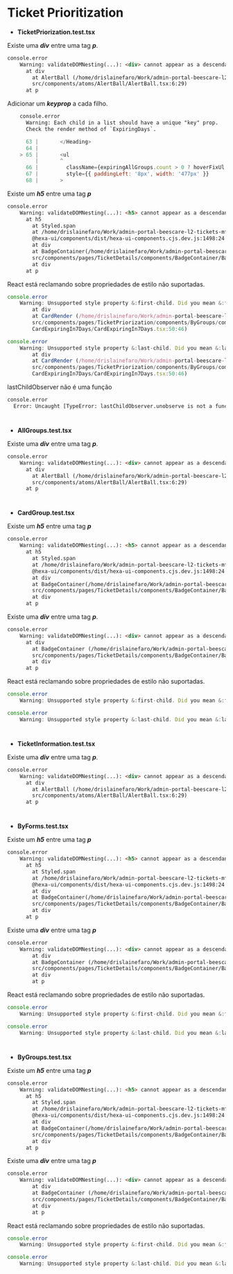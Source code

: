 # Ticket Prioritization

* <b>TicketPriorization.test.tsx</b>

Existe uma ***div*** entre uma tag ***p***.
  ~~~html
  console.error
      Warning: validateDOMNesting(...): <div> cannot appear as a descendant of <p>.
        at div
          at AlertBall (/home/drislainefaro/Work/admin-portal-beescare-l2-tickets-mfe/
          src/components/atoms/AlertBall/AlertBall.tsx:6:29)
        at p
  ~~~

Adicionar um ***keyprop*** a cada filho.
~~~html
    console.error
      Warning: Each child in a list should have a unique "key" prop.
      Check the render method of `ExpiringDays`.
~~~
~~~javascript
      63 |       </Heading>
      64 |
    > 65 |       <ul
         |       ^
      66 |         className={expiringAllGroups.count > 0 ? hoverFixUl : 'none'}
      67 |         style={{ paddingLeft: '8px', width: '477px' }}
      68 |       >
~~~

Existe um ***h5*** entre uma tag ***p***
  ~~~html
  console.error
      Warning: validateDOMNesting(...): <h5> cannot appear as a descendant of <p>.
        at h5
          at Styled.span
          at /home/drislainefaro/Work/admin-portal-beescare-l2-tickets-mfe/node_modules/
          @hexa-ui/components/dist/hexa-ui-components.cjs.dev.js:1498:24
          at div
          at BadgeContainer(/home/drislainefaro/Work/admin-portal-beescare-l2-tickets-mfe/
          src/components/pages/TicketDetails/components/BadgeContainer/BadgeContainer.tsx:16:3)
          at div
        at p        
  ~~~

  React está reclamando sobre propriedades de estilo não suportadas.
  ~~~javascript
  console.error
      Warning: Unsupported style property &:first-child. Did you mean &:firstChild?
          at div
          at CardRender (/home/drislainefaro/Work/admin-portal-beescare-l2-tickets-mfe/
          src/components/pages/TicketPriorization/components/ByGroups/components/
          CardExpiringIn7Days/CardExpiringIn7Days.tsx:50:46)
  ~~~
  ~~~javascript
  console.error
      Warning: Unsupported style property &:last-child. Did you mean &:lastChild?
          at div
          at CardRender (/home/drislainefaro/Work/admin-portal-beescare-l2-tickets-mfe/
          src/components/pages/TicketPriorization/components/ByGroups/components/
          CardExpiringIn7Days/CardExpiringIn7Days.tsx:50:46)
  ~~~

lastChildObserver não é uma função
~~~html
console.error
  Error: Uncaught [TypeError: lastChildObserver.unobserve is not a function]
~~~
#
* <b>AllGroups.test.tsx</b>

Existe uma ***div*** entre uma tag ***p***.
  ~~~html
  console.error
      Warning: validateDOMNesting(...): <div> cannot appear as a descendant of <p>.
        at div
          at AlertBall (/home/drislainefaro/Work/admin-portal-beescare-l2-tickets-mfe/
          src/components/atoms/AlertBall/AlertBall.tsx:6:29)
        at p
  ~~~
#

* <b>CardGroup.test.tsx</b>

Existe um ***h5*** entre uma tag ***p***
  ~~~html
  console.error
      Warning: validateDOMNesting(...): <h5> cannot appear as a descendant of <p>.
        at h5
          at Styled.span
          at /home/drislainefaro/Work/admin-portal-beescare-l2-tickets-mfe/node_modules/
          @hexa-ui/components/dist/hexa-ui-components.cjs.dev.js:1498:24
          at div
          at BadgeContainer(/home/drislainefaro/Work/admin-portal-beescare-l2-tickets-mfe/
          src/components/pages/TicketDetails/components/BadgeContainer/BadgeContainer.tsx:16:3)
          at div
        at p        
  ~~~

Existe uma ***div*** entre uma tag ***p***.
  ~~~html
  console.error
      Warning: validateDOMNesting(...): <div> cannot appear as a descendant of <p>.
        at div
          at BadgeContainer (/home/drislainefaro/Work/admin-portal-beescare-l2-tickets-mfe/
          src/components/pages/TicketDetails/components/BadgeContainer/BadgeContainer.tsx:16:3)
          at div
        at p

  ~~~

React está reclamando sobre propriedades de estilo não suportadas.
  ~~~javascript
 console.error
      Warning: Unsupported style property &:first-child. Did you mean &:firstChild?
  ~~~
  ~~~javascript
 console.error
      Warning: Unsupported style property &:last-child. Did you mean &:lastChild?
  ~~~
#

* <b>TicketInformation.test.tsx</b>

Existe uma ***div*** entre uma tag ***p***.
  ~~~html
  console.error
      Warning: validateDOMNesting(...): <div> cannot appear as a descendant of <p>.
        at div
          at AlertBall (/home/drislainefaro/Work/admin-portal-beescare-l2-tickets-mfe/
          src/components/atoms/AlertBall/AlertBall.tsx:6:29)
        at p
  ~~~
#
* <b>ByForms.test.tsx</b>

Existe um ***h5*** entre uma tag ***p***
  ~~~html
  console.error
      Warning: validateDOMNesting(...): <h5> cannot appear as a descendant of <p>.
        at h5
          at Styled.span
          at /home/drislainefaro/Work/admin-portal-beescare-l2-tickets-mfe/node_modules/
          @hexa-ui/components/dist/hexa-ui-components.cjs.dev.js:1498:24
          at div
          at BadgeContainer(/home/drislainefaro/Work/admin-portal-beescare-l2-tickets-mfe/
          src/components/pages/TicketDetails/components/BadgeContainer/BadgeContainer.tsx:16:3)
          at div
        at p        
  ~~~
Existe uma ***div*** entre uma tag ***p***
  ~~~html
  console.error
      Warning: validateDOMNesting(...): <div> cannot appear as a descendant of <p>.
          at div
          at BadgeContainer (/home/drislainefaro/Work/admin-portal-beescare-l2-tickets-mfe/
          src/components/pages/TicketDetails/components/BadgeContainer/BadgeContainer.tsx:16:3)
          at div
          at p
  ~~~

React está reclamando sobre propriedades de estilo não suportadas.
  ~~~javascript
 console.error
      Warning: Unsupported style property &:first-child. Did you mean &:firstChild?
  ~~~
  ~~~javascript
 console.error
      Warning: Unsupported style property &:last-child. Did you mean &:lastChild?
  ~~~
#
* <b>ByGroups.test.tsx</b>

Existe um ***h5*** entre uma tag ***p***
  ~~~html
  console.error
      Warning: validateDOMNesting(...): <h5> cannot appear as a descendant of <p>.
        at h5
          at Styled.span
          at /home/drislainefaro/Work/admin-portal-beescare-l2-tickets-mfe/node_modules/
          @hexa-ui/components/dist/hexa-ui-components.cjs.dev.js:1498:24
          at div
          at BadgeContainer(/home/drislainefaro/Work/admin-portal-beescare-l2-tickets-mfe/
          src/components/pages/TicketDetails/components/BadgeContainer/BadgeContainer.tsx:16:3)
          at div
        at p        
  ~~~
Existe uma ***div*** entre uma tag ***p***
  ~~~html
  console.error
      Warning: validateDOMNesting(...): <div> cannot appear as a descendant of <p>.
          at div
          at BadgeContainer (/home/drislainefaro/Work/admin-portal-beescare-l2-tickets-mfe/
          src/components/pages/TicketDetails/components/BadgeContainer/BadgeContainer.tsx:16:3)
          at div
          at p
  ~~~

React está reclamando sobre propriedades de estilo não suportadas.
  ~~~javascript
 console.error
      Warning: Unsupported style property &:first-child. Did you mean &:firstChild?
  ~~~
  ~~~javascript
 console.error
      Warning: Unsupported style property &:last-child. Did you mean &:lastChild?
  ~~~
